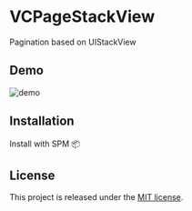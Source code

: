 # VCPageStackView
Pagination based on UIStackView

## Demo
![demo](https://user-images.githubusercontent.com/5366222/77224000-18957000-6b94-11ea-88cc-6bdaf9258d9f.gif)

## Installation
Install with SPM 📦

## License ##
This project is released under the [MIT license](https://en.wikipedia.org/wiki/MIT_License).
